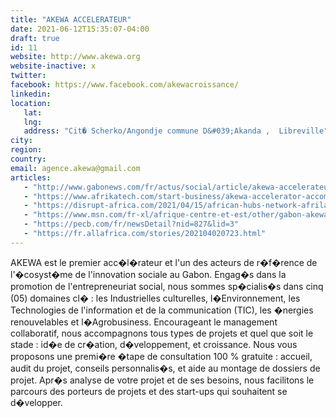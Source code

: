 ```yaml
---
title: "AKEWA ACCELERATEUR"
date: 2021-06-12T15:35:07-04:00
draft: true
id: 11
website: http://www.akewa.org
website-inactive: x
twitter: 
facebook: https://www.facebook.com/akewacroissance/
linkedin: 
location: 
   lat: 
   lng: 
   address: "Cit� Scherko/Angondje commune D&#039;Akanda ,  Libreville"
city: 
region: 
country: 
email: agence.akewa@gmail.com
articles:
   - "http://www.gabonews.com/fr/actus/social/article/akewa-accelerateur-au-coeur-du-developpement"
   - "https://www.afrikatech.com/start-business/akewa-accelerator-accompanying-innovative-projects/"
   - "https://disrupt-africa.com/2021/04/15/african-hubs-network-afrilabs-adds-28-new-members/"
   - "https://www.msn.com/fr-xl/afrique-centre-et-est/other/gabon-akewa-acc%C3%A9l%C3%A9rateur-tient-son-conseil-d-administration/ar-BB19wAub?li=AADNyR0"
   - "https://pecb.com/fr/newsDetail?nid=827&lid=3"
   - "https://fr.allafrica.com/stories/202104020723.html"
---
```

AKEWA est le premier acc�l�rateur et l'un des acteurs de r�f�rence de l'�cosyst�me de l'innovation sociale au Gabon. Engag�s dans la promotion de l'entrepreneuriat social, nous sommes sp�cialis�s dans cinq (05) domaines cl� : les Industrielles culturelles, l�Environnement, les Technologies de l'information et de la communication (TIC), les �nergies renouvelables et l�Agrobusiness.  Encourageant le management collaboratif, nous accompagnons tous types de projets et quel que soit le stade : id�e de cr�ation, d�veloppement, et croissance.  Nous vous proposons une premi�re �tape de consultation 100 % gratuite : accueil, audit du projet, conseils personnalis�s, et aide au montage de dossiers de projet.   Apr�s analyse de votre projet et de ses besoins, nous facilitons le parcours des porteurs de projets et des start-ups qui souhaitent se d�velopper.
